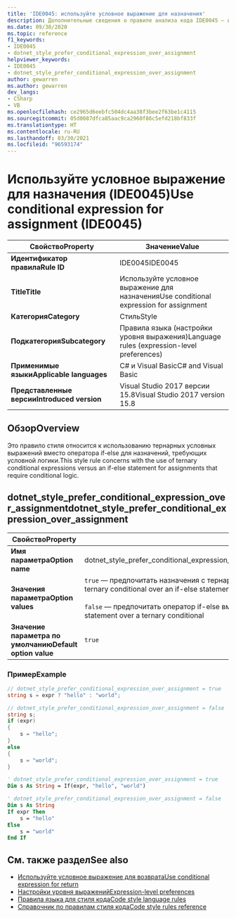 ```yaml
---
title: 'IDE0045: используйте условное выражение для назначения'
description: Дополнительные сведения о правиле анализа кода IDE0045 — используйте условное выражение для назначения
ms.date: 09/30/2020
ms.topic: reference
f1_keywords:
- IDE0045
- dotnet_style_prefer_conditional_expression_over_assignment
helpviewer_keywords:
- IDE0045
- dotnet_style_prefer_conditional_expression_over_assignment
author: gewarren
ms.author: gewarren
dev_langs:
- CSharp
- VB
ms.openlocfilehash: ce2965d6eebfc504dc4aa38f3bee2f63be1c4115
ms.sourcegitcommit: 05d0087dfca85aac9ca2960f86c5efd218bf833f
ms.translationtype: HT
ms.contentlocale: ru-RU
ms.lasthandoff: 03/30/2021
ms.locfileid: "96593174"
---
```

# <a name="use-conditional-expression-for-assignment-ide0045"></a><span data-ttu-id="da517-103">Используйте условное выражение для назначения (IDE0045)</span><span class="sxs-lookup"><span data-stu-id="da517-103">Use conditional expression for assignment (IDE0045)</span></span>

|<span data-ttu-id="da517-104">Свойство</span><span class="sxs-lookup"><span data-stu-id="da517-104">Property</span></span>|<span data-ttu-id="da517-105">Значение</span><span class="sxs-lookup"><span data-stu-id="da517-105">Value</span></span>|
|-|-|
| <span data-ttu-id="da517-106">**Идентификатор правила**</span><span class="sxs-lookup"><span data-stu-id="da517-106">**Rule ID**</span></span> | <span data-ttu-id="da517-107">IDE0045</span><span class="sxs-lookup"><span data-stu-id="da517-107">IDE0045</span></span> |
| <span data-ttu-id="da517-108">**Title**</span><span class="sxs-lookup"><span data-stu-id="da517-108">**Title**</span></span> | <span data-ttu-id="da517-109">Используйте условное выражение для назначения</span><span class="sxs-lookup"><span data-stu-id="da517-109">Use conditional expression for assignment</span></span> |
| <span data-ttu-id="da517-110">**Категория**</span><span class="sxs-lookup"><span data-stu-id="da517-110">**Category**</span></span> | <span data-ttu-id="da517-111">Стиль</span><span class="sxs-lookup"><span data-stu-id="da517-111">Style</span></span> |
| <span data-ttu-id="da517-112">**Подкатегория**</span><span class="sxs-lookup"><span data-stu-id="da517-112">**Subcategory**</span></span> | <span data-ttu-id="da517-113">Правила языка (настройки уровня выражения)</span><span class="sxs-lookup"><span data-stu-id="da517-113">Language rules (expression-level preferences)</span></span> |
| <span data-ttu-id="da517-114">**Применимые языки**</span><span class="sxs-lookup"><span data-stu-id="da517-114">**Applicable languages**</span></span> | <span data-ttu-id="da517-115">C# и Visual Basic</span><span class="sxs-lookup"><span data-stu-id="da517-115">C# and Visual Basic</span></span> |
| <span data-ttu-id="da517-116">**Представленные версии**</span><span class="sxs-lookup"><span data-stu-id="da517-116">**Introduced version**</span></span> | <span data-ttu-id="da517-117">Visual Studio 2017 версии 15.8</span><span class="sxs-lookup"><span data-stu-id="da517-117">Visual Studio 2017 version 15.8</span></span> |

## <a name="overview"></a><span data-ttu-id="da517-118">Обзор</span><span class="sxs-lookup"><span data-stu-id="da517-118">Overview</span></span>

<span data-ttu-id="da517-119">Это правило стиля относится к использованию тернарных условных выражений вместо оператора if-else для назначений, требующих условной логики.</span><span class="sxs-lookup"><span data-stu-id="da517-119">This style rule concerns with the use of ternary conditional expressions versus an if-else statement for assignments that require conditional logic.</span></span>

## <a name="dotnet_style_prefer_conditional_expression_over_assignment"></a><span data-ttu-id="da517-120">dotnet_style_prefer_conditional_expression_over_assignment</span><span class="sxs-lookup"><span data-stu-id="da517-120">dotnet_style_prefer_conditional_expression_over_assignment</span></span>

|<span data-ttu-id="da517-121">Свойство</span><span class="sxs-lookup"><span data-stu-id="da517-121">Property</span></span>|<span data-ttu-id="da517-122">Значение</span><span class="sxs-lookup"><span data-stu-id="da517-122">Value</span></span>|
|-|-|
| <span data-ttu-id="da517-123">**Имя параметра**</span><span class="sxs-lookup"><span data-stu-id="da517-123">**Option name**</span></span> | <span data-ttu-id="da517-124">dotnet_style_prefer_conditional_expression_over_assignment</span><span class="sxs-lookup"><span data-stu-id="da517-124">dotnet_style_prefer_conditional_expression_over_assignment</span></span>
| <span data-ttu-id="da517-125">**Значения параметра**</span><span class="sxs-lookup"><span data-stu-id="da517-125">**Option values**</span></span> | <span data-ttu-id="da517-126">`true` — предпочитать назначения с тернарным условием вместо оператора if-else.</span><span class="sxs-lookup"><span data-stu-id="da517-126">`true` - Prefer assignments with a ternary conditional over an if-else statement</span></span><br /><br /><span data-ttu-id="da517-127">`false` — предпочитать оператор if-else вместо тернарного условия.</span><span class="sxs-lookup"><span data-stu-id="da517-127">`false` - Prefer assignments with an if-else statement over a ternary conditional</span></span> |
| <span data-ttu-id="da517-128">**Значение параметра по умолчанию**</span><span class="sxs-lookup"><span data-stu-id="da517-128">**Default option value**</span></span> | `true` |

### <a name="example"></a><span data-ttu-id="da517-129">Пример</span><span class="sxs-lookup"><span data-stu-id="da517-129">Example</span></span>

```csharp
// dotnet_style_prefer_conditional_expression_over_assignment = true
string s = expr ? "hello" : "world";

// dotnet_style_prefer_conditional_expression_over_assignment = false
string s;
if (expr)
{
    s = "hello";
}
else
{
    s = "world";
}
```

```vb
' dotnet_style_prefer_conditional_expression_over_assignment = true
Dim s As String = If(expr, "hello", "world")

' dotnet_style_prefer_conditional_expression_over_assignment = false
Dim s As String
If expr Then
    s = "hello"
Else
    s = "world"
End If
```

## <a name="see-also"></a><span data-ttu-id="da517-130">См. также раздел</span><span class="sxs-lookup"><span data-stu-id="da517-130">See also</span></span>

- [<span data-ttu-id="da517-131">Используйте условное выражение для возврата</span><span class="sxs-lookup"><span data-stu-id="da517-131">Use conditional expression for return</span></span>](ide0046.md)
- [<span data-ttu-id="da517-132">Настройки уровня выражений</span><span class="sxs-lookup"><span data-stu-id="da517-132">Expression-level preferences</span></span>](expression-level-preferences.md)
- [<span data-ttu-id="da517-133">Правила языка для стиля кода</span><span class="sxs-lookup"><span data-stu-id="da517-133">Code style language rules</span></span>](language-rules.md)
- [<span data-ttu-id="da517-134">Справочник по правилам стиля кода</span><span class="sxs-lookup"><span data-stu-id="da517-134">Code style rules reference</span></span>](index.md)
